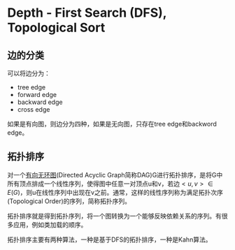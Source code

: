 # Depth - First Search (DFS), Topological Sort
## 边的分类
可以将边分为：
- tree edge
- forward edge
- backward edge
- cross edge

如果是有向图，则边分为四种，如果是无向图，只存在tree edge和backword edge。
## 拓扑排序
对一个[有向无环图](https://baike.baidu.com/item/%E6%9C%89%E5%90%91%E6%97%A0%E7%8E%AF%E5%9B%BE/10972513)(Directed Acyclic Graph简称DAG)G进行拓扑排序，是将G中所有顶点排成一个线性序列，使得图中任意一对顶点u和v，若边$<u,v>∈E(G)$，则u在线性序列中出现在v之前。通常，这样的线性序列称为满足拓扑次序(Topological Order)的序列，简称拓扑序列。

拓扑排序就是得到拓扑序列，将一个图转换为一个能够反映依赖关系的序列。有很多应用，例如类加载的顺序。

拓扑排序主要有两种算法，一种是基于DFS的拓扑排序，一种是Kahn算法。